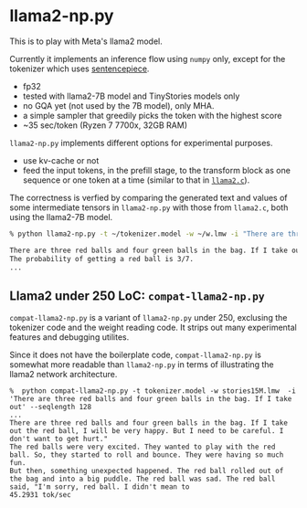 # llama2-np.py

This is to play with Meta's llama2 model. 

Currently it implements an inference flow using `numpy` only, except for the tokenizer which uses [sentencepiece](https://github.com/google/sentencepiece).


- fp32
- tested with llama2-7B model and TinyStories models only
- no GQA yet (not used by the 7B model), only MHA.
- a simple sampler that greedily picks the token with the highest score
- ~35 sec/token (Ryzen 7 7700x, 32GB RAM)

`llama2-np.py` implements different options for experimental purposes.  

- use kv-cache or not 
- feed the input tokens, in the prefill stage, to the transform block as one sequence or one token at a time (similar to that in [`llama2.c`](https://github.com/karpathy/llama2.c)). 

The correctness is verfied by comparing the generated text and values of some intermediate tensors in `llama2-np.py` with those from `llama2.c`, both using the llama2-7B model. 


```sh
% python llama2-np.py -t ~/tokenizer.model -w ~/w.lmw -i "There are three red balls and four green balls in the bag. If I take out" 

There are three red balls and four green balls in the bag. If I take out one ball at random, what is the probability that it is a red ball?
The probability of getting a red ball is 3/7.
...
```

## Llama2 under 250 LoC: `compat-llama2-np.py`

`compat-llama2-np.py` is a variant of `llama2-np.py` under 250, exclusing the tokenizer code and the weight reading code. It strips out many experimental features and debugging utilites. 

Since it does not have the boilerplate code, `compat-llama2-np.py` is somewhat more readable than `llama2-np.py` in terms of illustrating the llama2 network architecture. 

```
%  python compat-llama2-np.py -t tokenizer.model -w stories15M.lmw  -i 'There are three red balls and four green balls in the bag. If I take out' --seqlength 128
...
There are three red balls and four green balls in the bag. If I take out the red ball, I will be very happy. But I need to be careful. I don't want to get hurt."
The red balls were very excited. They wanted to play with the red ball. So, they started to roll and bounce. They were having so much fun.
But then, something unexpected happened. The red ball rolled out of the bag and into a big puddle. The red ball was sad. The red ball said, "I'm sorry, red ball. I didn't mean to
45.2931 tok/sec
```


